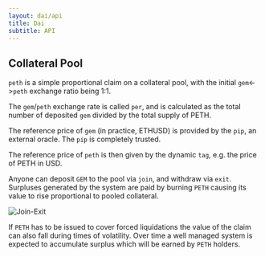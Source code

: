 ```yaml
---
layout: dai/api
title: Dai
subtitle: API
---
```


## Collateral Pool

`peth` is a simple proportional claim on a collateral pool, with the
initial `gem`<->`peth` exchange ratio being 1:1.

The `gem`/`peth` exchange rate is called `per`, and is calculated as the
total number of deposited `gem` divided by the total supply of PETH.

The reference price of `gem` (in practice, ETHUSD) is provided by the `pip`,
an external oracle. The `pip` is completely trusted.

The reference price of `peth` is then given by the dynamic `tag`, e.g.  the
price of PETH in USD.

Anyone can deposit `GEM` to the pool via `join`, and withdraw  via `exit`.
Surpluses generated by the system are paid by burning `PETH` causing its value
to rise proportional to pooled collateral.

![Join-Exit](https://user-images.githubusercontent.com/5028/30517891-928dd4d8-9bc1-11e7-9398-639233d851ae.png)

If `PETH` has to be issued to cover forced liquidations the value of the claim
can also fall during times of volatility.  Over time a well managed system is
expected to accumulate surplus which will be earned by `PETH` holders.
